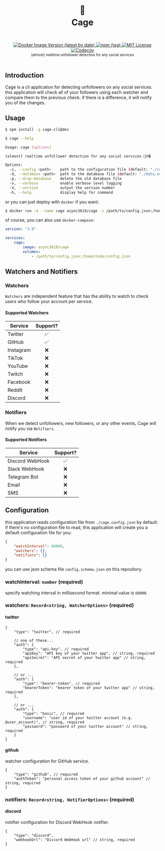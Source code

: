 <h1 align="center">
  <br />
  🦜
  <br />
  Cage
  <sup>
    <br />
    <br />
  </sup>    
</h1>

<div align="center">
    <a href="https://registry.hub.docker.com/r/async3619/cage">
        <img alt="Docker Image Version (latest by date)" src="https://img.shields.io/docker/v/async3619/cage?label=docker&style=flat-square">
    </a>
    <a href="https://www.npmjs.com/package/cage-cli">
        <img alt="npm (tag)" src="https://img.shields.io/npm/v/cage-cli/dev?style=flat-square">
    </a>
    <a href="https://github.com/async3619/solv/blob/main/LICENSE">
        <img src="https://img.shields.io/github/license/async3619/solv.svg?style=flat-square" alt="MIT License" />
    </a>
    <a href="https://app.codecov.io/gh/async3619/cage">
        <img alt="Codecov" src="https://img.shields.io/codecov/c/github/async3619/cage?style=flat-square&token=97JBTXGXC8">
    </a>
    <br />
    <sup>(almost) realtime unfollower detection for any social services</sup>
    <br />
    <br />
</div>

## Introduction

Cage is a cli application for detecting unfollowers on any social services. this application will check all of your followers using each watcher and compare them to the previous check. if there is a difference, it will notify you of the changes.

## Usage

```bash
$ npm install -g cage-cli@dev

$ cage --help

Usage: cage [options]

(almost) realtime unfollower detection for any social services 🦜⛓️🔒

Options:
  -c, --config <path>    path to the configuration file (default: "./config.json")
  -d, --database <path>  path to the database file (default: "./data.sqlite")
  -p, --drop-database    delete the old database file
  -v, --verbose          enable verbose level logging
  -V, --version          output the version number
  -h, --help             display help for command
```

or you can just deploy with `docker` if you want:

```bash
$ docker run -d --name cage async3619/cage -v /path/to/config.json:/home/node/config.json
```

of course, you can also use `docker-compose`:

```yaml
version: "3.9"

services:
    cage:
        image: async3619/cage
        volumes:
            - /path/to/config.json:/home/node/config.json
```

## Watchers and Notifiers

### Watchers

`Watchers` are independent feature that has the ability to watch to check users who follow your account per service.

#### Supported Watchers

| Service   | Support? |
|-----------|:--------:|
| Twitter   |    ✅     |
| GitHub    |    ✅     |
| Instagram |    ❌     |
| TikTok    |    ❌     |
| YouTube   |    ❌     |
| Twitch    |    ❌     |
| Facebook  |    ❌     |
| Reddit    |    ❌     |
| Discord   |    ❌     |

### Notifiers

When we detect unfollowers, new followers, or any other events, Cage will notify you via `Notifiers`.

#### Supported Notifiers

| Service         | Support? |
|-----------------|:--------:|
| Discord WebHook |    ✅     |
| Slack WebHook   |    ❌     |
| Telegram Bot    |    ❌     |
| Email           |    ❌     |
| SMS             |    ❌     |

## Configuration

this application reads configuration file from `./cage.config.json` by default.
if there's no configuration file to read, this application will create you a default configuration file for you:

```json
{
    "watchInterval": 60000,
    "watchers": {},
    "notifiers": {}
}
```

you can use json schema file `config.schema.json` on this repository.

### watchInterval: `number` (required)

specify watching interval in millisecond format. minimal value is `60000`.

### watchers: `Record<string, WatcherOptions>` (required)

#### twitter

```json5
{
    "type": "twitter", // required

    // one of these...
    "auth": {
        "type": "api-key", // required
        "apiKey": "API key of your twitter app", // string, required
        "apiSecret": "API secret of your twitter app" // string, required
    },

    // or ...
    "auth": {
        "type": "bearer-token", // required
        "bearerToken": "bearer token of your twitter app" // string, required
    },

    // or ...
    "auth": {
        "type": "basic", // required
        "username": "user id of your twitter account (e.g. @user_account)", // string, required
        "password": "password of your twitter account" // string, required
    }
}
```

#### github

watcher configuration for GitHub service.

```json5
{
    "type": "github", // required
    "authToken": "personal access token of your github account" // string, required
}
```

### notifiers: `Record<string, NotifierOptions>` (required)

#### discord

notifier configuration for Discord WebHook notifier.

```json5
{
    "type": "discord",
    "webhookUrl": "Discord WebHook url" // string, required
}
```
